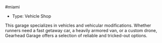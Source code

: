 #miami
- Type: Vehicle Shop

This garage specializes in vehicles and vehicular modifications. Whether runners need a fast getaway car, a heavily armored van, or a custom drone, Gearhead Garage offers a selection of reliable and tricked-out options.